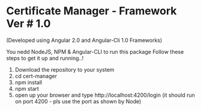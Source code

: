 # Certificate Manager - Framework Ver # 1.0
  (Developed using Angular 2.0 and Angular-Cli 1.0 Frameworks)
  
 You nedd NodeJS, NPM & Angular-CLI to run this package
 Follow these steps to get it up and running..!
 
  1. Download the repository to your system
  2. cd cert-manager
  3. npm install
  4. npm start
  5. open up your browser and type http://localhost:4200/login
      (it should run on port 4200 - pls use the port as shown by Node)
  
      
      
